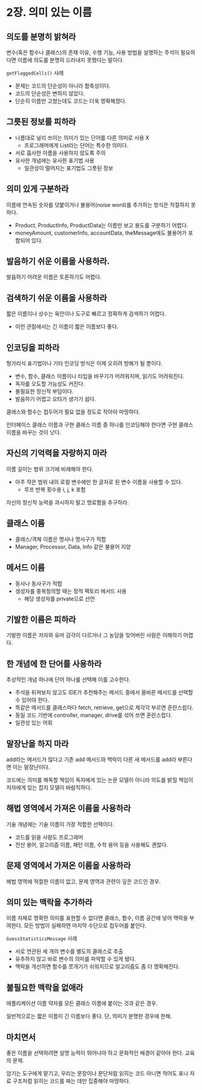 # 2장. 의미 있는 이름

## 의도를 분명히 밝혀라

변수(혹은 함수나 클래스)의 존재 이유, 수행 기능, 사용 방법을 설명하는 주석이 필요하다면 이름에 의도를 분명히 드러내지 못했다는 말이다.

`getFlaggedCells()` 사례

- 문제는 코드의 단순성이 아니라 함축성이다.
- 코드의 단순성은 변하지 않았다.
- 단순히 이름만 고쳤는데도 코드는 더욱 명확해졌다.

## 그릇된 정보를 피하라

- 나름대로 널리 쓰이는 의미가 있는 단어를 다른 의미로 사용 X
    - 프로그래머에게 List라는 단어는 특수한 의미다.
- 서로 흡사한 이름을 사용하지 않도록 주의
- 유사한 개념에는 유사한 표기법 사용
    - 일관성이 떨어지는 표기법도 그릇된 정보

## 의미 있게 구분하라

이름에 연속된 숫자를 덧붙이거나 불용어(noise word)를 추가하는 방식은 적절하지 못하다.

- Product, ProductInfo, ProductData는 이름만 보고 용도를 구분하기 어렵다.
- moneyAmount, customerInfo, accountData, theMessage에도 불용어가 포함되어 있다.

## 발음하기 쉬운 이름을 사용하라.

발음하기 어려운 이름은 토론하기도 어렵다.

## 검색하기 쉬운 이름을 사용하라

짧은 이름이나 상수는 육안이나 도구로 빠르고 정확하게 검색하기 어렵다.

- 이런 관점에서는 긴 이름이 짧은 이름보다 좋다.

## 인코딩을 피하라

헝가리식 표기법이나 기타 인코딩 방식은 이제 오히려 방해가 될 뿐이다.

- 변수, 함수, 클래스 이름이나 타입을 바꾸기가 어려워지며, 읽기도 어려워진다.
- 독자를 오도할 가능성도 커진다.
- 불필요한 정신적 부담이다.
- 발음하기 어렵고 오타가 생기기 쉽다.

클래스와 함수는 접두어가 필요 없을 정도로 작아야 마땅하다.

인터페이스 클래스 이름과 구현 클래스 이름 중 하나를 인코딩해야 한다면 구현 클래스 이름을 바꾸는 것이 낫다.

## 자신의 기억력을 자랑하지 마라

이름 길이는 범위 크기에 비례해야 한다.

- 아주 작은 범위 내의 로컬 변수에만 한 글자로 된 변수 이름을 사용할 수 있다.
    - 루프 반복 횟수용 i, j, k 포함

자신의 정신적 능력을 과시하지 말고 명료함을 추구하라.

## 클래스 이름

- 클래스/객체 이름은 명사나 명사구가 적합
- Manager, Processor, Data, Info 같은 불용어 지양

## 메서드 이름

- 동사나 동사구가 적합
- 생성자를 중복정의할 때는 정적 팩토리 메서드 사용
    - 해당 생성자를 private으로 선언

## 기발한 이름은 피하라

기발한 이름은 저자와 유머 감각이 다르거나 그 농담을 잊어버린 사람은 이해하기 어렵다.

## 한 개념에 한 단어를 사용하라

추상적인 개념 하나에 단어 하나를 선택해 이를 고수한다.

- 주석을 뒤져보지 않고도 IDE가 추천해주는 메서드 중에서 올바른 메서드를 선택할 수 있어야 한다.
- 똑같은 메서드를 클래스마다 fetch, retrieve, get으로 제각각 부르면 혼란스럽다.
- 동일 코드 기반에 controller, manager, drive를 섞어 쓰면 혼란스럽다.
- 일관성 있는 어휘

## 말장난을 하지 마라

add라는 메서드가 많다고 기존 add 메서드와 맥락이 다른 새 메서드를 add라 부른다면 이는 말장난이다.

코드에는 의미를 해독할 책임이 독자에게 있는 논문 모델이 아니라 의도를 밝힐 책임이 저자에게 있는 잡지 모델이 바람직하다.

## 해법 영역에서 가져온 이름을 사용하라

기술 개념에는 기술 이름이 가장 적합한 선택이다.

- 코드를 읽을 사람도 프로그래머
- 전산 용어, 알고리즘 이름, 패턴 이름, 수학 용어 등을 사용해도 괜찮다.

## 문제 영역에서 가져온 이름을 사용하라

해법 영역에 적절한 이름이 없고, 문제 영역과 관련이 깊은 코드인 경우.

## 의미 있는 맥락을 추가하라

이름 자체로 명확한 의미를 표현할 수 없다면 클래스, 함수, 이름 공간에 넣어 맥락을 부여한다. 모든 방법이 실패하면 마지막 수단으로 접두어를 붙인다.

`GuessStatisticsMessage` 사례

- 서로 연관된 세 개의 변수를 별도의 클래스로 추출
- 유추하지 않고 바로 변수의 의미를 파악할 수 있게 됐다.
- 맥락을 개선하면 함수를 쪼개기가 쉬워지므로 알고리즘도 좀 더 명확해진다.

## 불필요한 맥락을 없애라

애플리케이션 이름 약자를 모든 클래스 이름에 붙이는 것과 같은 경우.

일반적으로는 짧은 이름이 긴 이름보다 좋다. 단, 의미가 분명한 경우에 한해.

## 마치면서

좋은 이름을 선택하려면 설명 능력이 뛰어나야 하고 문화적인 배경이 같아야 한다. 교육의 문제.

암기는 도구에게 맡기고, 우리는 문장이나 문단처럼 읽히는 코드 아니면 적어도 표나 자료 구조처럼 읽히는 코드를 짜는 데만 집중해야 마땅하다.
